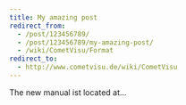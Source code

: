 ```yaml
---
title: My amazing post
redirect_from:
  - /post/123456789/
  - /post/123456789/my-amazing-post/
  - /wiki/CometVisu/Format
redirect_to:
  - http://www.cometvisu.de/wiki/CometVisu
---
```


The new manual ist located at...
